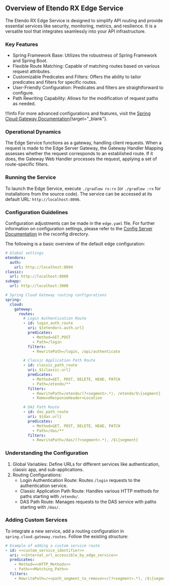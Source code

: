 ## Overview of Etendo RX Edge Service

The Etendo RX Edge Service is designed to simplify API routing and provide essential services like security, monitoring, metrics, and resilience. It is a versatile tool that integrates seamlessly into your API infrastructure.

### Key Features

- Spring Framework Base: Utilizes the robustness of Spring Framework and Spring Boot.
- Flexible Route Matching: Capable of matching routes based on various request attributes.
- Customizable Predicates and Filters: Offers the ability to tailor predicates and filters for specific routes.
- User-Friendly Configuration: Predicates and filters are straightforward to configure.
- Path Rewriting Capability: Allows for the modification of request paths as needed.

!!!info
    For more advanced configurations and features, visit the [Spring Cloud Gateway Documentation](https://docs.spring.io/spring-cloud-gateway/reference/index.html){target="\_blank"}.

### Operational Dynamics

The Edge Service functions as a gateway, handling client requests. When a request is made to the Edge Server Gateway, the Gateway Handler Mapping assesses whether the request corresponds to an established route. If it does, the Gateway Web Handler processes the request, applying a set of route-specific filters.

### Running the Service

To launch the Edge Service, execute `./gradlew rx:rx` (or `./gradlew :rx` for installations from the source code). The service can be accessed at its default URL: `http://localhost:8096`.

### Configuration Guidelines

Configuration adjustments can be made in the `edge.yaml` file. For further information on configuration settings, please refer to the [Config Server Documentation](/developer-guide/etendo-rx/concepts/config-server/) in the rxconfig directory.

The following is a basic overview of the default edge configuration:

```yaml title="edge.yaml"
# Global settings
etendorx:
  auth:
    url: http://localhost:8094
classic:
  url: http://localhost:8080
subapp:
  url: http://localhost:3000

# Spring Cloud Gateway routing configurations
spring:
  cloud:
    gateway:
      routes:
        # Login Authentication Route
        - id: login_auth_route
          uri: ${etendorx.auth.url}
          predicates:
            - Method=GET,POST
            - Path=/login
          filters:
            - RewritePath=/login, /api/authenticate

        # Classic Application Path Route
        - id: classic_path_route
          uri: ${classic.url}
          predicates:
            - Method=GET, POST, DELETE, HEAD, PATCH
            - Path=/etendo/**
          filters:
            - RewritePath=/etendo/(?<segment>.*), /etendo/$\{segment}
            - RemoveResponseHeader=Location

        # DAS Path Route
        - id: das_path_route
          uri: ${das.url}
          predicates:
            - Method=GET, POST, DELETE, HEAD, PATCH
            - Path=/das/**
          filters:
            - RewritePath=/das/(?<segment>.*), /$\{segment}
```

### Understanding the Configuration

1. Global Variables: Define URLs for different services like authentication, classic app, and sub-applications.
2. Routing Configurations:
   - Login Authentication Route: Routes `/login` requests to the authentication service.
   - Classic Application Path Route: Handles various HTTP methods for paths starting with `/etendo/`.
   - DAS Path Route: Manages requests to the DAS service with paths starting with `/das/`.

### Adding Custom Services

To integrate a new service, add a routing configuration in `spring.cloud.gateway.routes`. Follow the existing structure:

```yaml title="YAML example"
# Example of adding a custom service route
- id: <<custom_service_identifier>>
  uri: <<Internal_url_accessible_by_edge_service>>
  predicates:
    - Method=<<HTTP_Methods>>
    - Path=<<Matching_Path>>
  filters:
    - RewritePath=/<<path_segment_to_remove>>/(?<segment>.*), /$\{segment}
```
